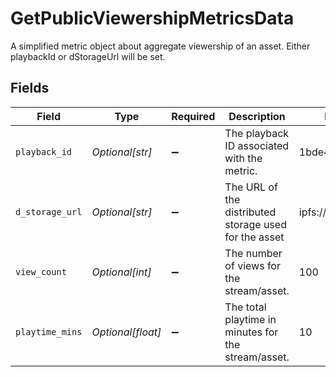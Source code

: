 # GetPublicViewershipMetricsData

A simplified metric object about aggregate viewership of an
asset. Either playbackId or dStorageUrl will be set.



## Fields

| Field                                                 | Type                                                  | Required                                              | Description                                           | Example                                               |
| ----------------------------------------------------- | ----------------------------------------------------- | ----------------------------------------------------- | ----------------------------------------------------- | ----------------------------------------------------- |
| `playback_id`                                         | *Optional[str]*                                       | :heavy_minus_sign:                                    | The playback ID associated with the metric.           | 1bde4o2i6xycudoy                                      |
| `d_storage_url`                                       | *Optional[str]*                                       | :heavy_minus_sign:                                    | The URL of the distributed storage used for the asset | ipfs://QmZ4                                           |
| `view_count`                                          | *Optional[int]*                                       | :heavy_minus_sign:                                    | The number of views for the stream/asset.             | 100                                                   |
| `playtime_mins`                                       | *Optional[float]*                                     | :heavy_minus_sign:                                    | The total playtime in minutes for the stream/asset.   | 10                                                    |